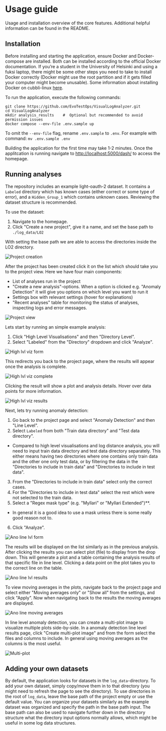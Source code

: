 # Usage guide

Usage and installation overview of the core features. Additional helpful information can be found in the README.

## Installation

Before installing and starting the application, ensure Docker and Docker-compose are installed. Both can be installed according to the official Docker documentation. If you’re a student in the University of Helsinki and using a fuksi laptop, there might be some other steps you need to take to install Docker correctly (Docker might use the root partition and if it gets filled your computer might become unusable). Some information about installing Docker on cubbli-linux [here](https://version.helsinki.fi/cubbli/cubbli-help/-/wikis/Docker).

To run the application, execute the following commands:

```
git clone https://github.com/EvoTestOps/VisualLogAnalyzer.git
cd VisualLogAnalyzer
mkdir analysis_results    #  Optional but recommended to avoid permission issues
docker compose --env-file .env.sample up
```

To omit the `--env-file` flag, rename `.env.sample` to `.env`. For example with command: `mv .env.sample .env`

Building the application for the first time may take 1-2 minutes. Once the applitcation is running navigate to <http://localhost:5000/dash/> to access the homepage.

## Running analyses

The repository includes an example light-oauth-2 dataset. It contains a `Labeled` directory which has known cases (either correct or some type of error), and a `Hidden_Group_1` which contains unknown cases. Reviewing the dataset structure is recommended.

To use the dataset:

1. Navigate to the homepage.
2. Click "Create a new project", give it a name, and set the base path to `./log_data/LO2`

With setting the base path we are able to access the directories inside the LO2 directory.

![Project creation](/docs/images/project_creation.png)

After the project has been created click it on the list which should take you to the project view. Here we have four main components:

- List of analyses run in the project
- "Create a new analysis"-options. When a option is clicked e.g. "Anomaly Detection" it will give you options on which level you want to run it
- Settings box with relevant settings (hover for explanations)
- "Recent analyses" table for monitoring the status of analyses, inspecting logs and error messages.

![Project view](/docs/images/project_view.png)

Lets start by running an simple example analysis:

1. Click "High Level Visualisations" and then "Directory Level".
2. Select "Labeled" from the "Directory" dropdown and click "Analyze".

![High lvl viz form](/docs/images/high_lvl_viz_form.png)

This redirects you back to the project page, where the results will appear once the analysis is complete.

![High lvl viz complete](/docs/images/high_lvl_viz_complete.png)

Clicking the result will show a plot and analysis details. Hover over data points for more information.

![High lvl viz results](/docs/images/high_lvl_viz_results.png)

Next, lets try running anomaly detection:

1. Go back to the project page and select "Anomaly Detection" and then "Line Level".
2. Select `Labeled` from both "Train data directory" and "Test data directory".

- Compared to high level visualisations and log distance analysis, you will need to input train data directory and test data directory separately. This either means having two directories where one contains only train data and the other one only test data, or by filtering the data in the "Directories to include in train data" and "Directories to include in test data".

3. From the "Directories to include in train data" select only the correct cases.
4. For the "Directories to include in test data" select the rest which were not selected to the train data.
5. Select a "Regex mask type" (e.g. "Myllari" or "Myllari Extended")\*\*.

- In general it is a good idea to use a mask unless there is some really good reason not to.

6. Click "Analyze".

![Ano line lvl form](/docs/images/ano_line_lvl_form.png)

The results will be displayed on the list similarly as in the previous analysis. After clicking the results you can select plot (file) to display from the drop down. This will generate a plot and a table containing the analysis results of that specific file in line level. Clicking a data point on the plot takes you to the correct line on the table.

![Ano line lvl results](/docs/images/ano_line_results.png)

To view moving averages in the plots, navigate back to the project page and select either "Moving averages only" or "Show all" from the settings, and click "Apply". Now when navigating back to the results the moving averages are displayed.

![Ano line moving averages](/docs/images/ano_line_moving_avg.png)

In line level anomaly detection, you can create a multi-plot image to visualize multiple plots side-by-side. In a anomaly detection line level results page, click "Create multi-plot image" and from the form select the files and columns to include. In general using moving averages as the columns is the most useful.

![Multi-plot](/docs/images/multi_plot.png)

## Adding your own datasets

By default, the application looks for datasets in the `log_data`-directory. To add your own dataset, simply copy/move them in to that directory (you might need to refresh the page to see the directory). To use directories in the root of `log_data`, leave the base path of the project empty or use the default value. You can organize your datasets similarly as the example dataset was organized and specify the path in the base path input. The base path can also be used to navigate further down in the directory structure what the directory input options normally allows, which might be useful in some log data structures.

